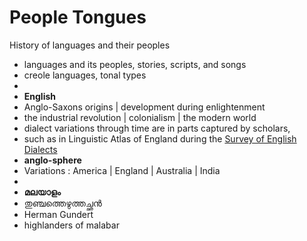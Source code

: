 # People Tongues

History of languages and their peoples

- languages and its peoples, stories, scripts, and songs
- creole languages, tonal types
-
- **English**
- Anglo-Saxons origins | development during enlightenment
- the industrial revolution | colonialism | the modern world
- dialect variations through time are in parts captured by scholars,
- such as in Linguistic Atlas of England during the [Survey of English Dialects](https://en.wikipedia.org/wiki/Survey_of_English_Dialects)
- __anglo-sphere__
- Variations : America | England | Australia | India
-
- **മലയാളം**
- തുഞ്ചത്തെഴുത്തച്ഛൻ
- Herman Gundert
- highlanders of malabar
